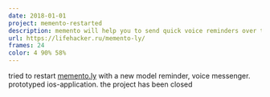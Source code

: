 ```yaml
---
date: 2018-01-01
project: memento-restarted
description: memento will help you to send quick voice reminders over the phone
url: https://lifehacker.ru/memento-ly/
frames: 24
color: 4 90% 58%
---
```


tried to restart [memento.ly](https://lifehacker.ru/memento-ly/) with a new model reminder, voice messenger. prototyped ios-application. the project has been closed
